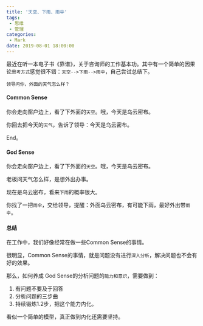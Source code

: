```yaml
---
title: '天空、下雨、雨伞'
tags:
 - 思维
 - 管理
categories:
 - Mark
date: 2019-08-01 18:00:00
---
```


最近在听一本电子书《靠谱》，关于咨询师的工作基本功。其中有一个简单的因果论`思考方式`感觉很不错：`天空-->下雨-->雨伞`，自己尝试总结下。

```
领导问你，外面的天气怎么样？
```

#### Common Sense

你会走向窗户边上，看了下外面的`天空`。哦，今天是乌云密布。

你回去把今天的`天气`，告诉了领导：今天是乌云密布。

End。

<!--more-->

#### God Sense

你会走向窗户边上，看了下外面的`天空`。哦，今天是乌云密布。

老板问天气怎么样，是想外出办事。

现在是乌云密布，看来`下雨`的概率很大。

你找了一把`雨伞`，交给领导，提醒：外面乌云密布，有可能下雨，最好外出带`雨伞`。

#### 总结

在工作中，我们好像经常在做一些Common Sense的事情。

很明显，Common Sense的事情，就是问题没有进行`深入分析`，解决问题也不会有好的效果。

那么，如何养成 God Sense的分析问题的`能力和意识`，需要做到：

1. 有问题不要及于回答
2. 分析问题的三步曲
3. 持续锻炼1.2步，把这个能力内化。


看似一个简单的模型，真正做到内化还需要坚持。

